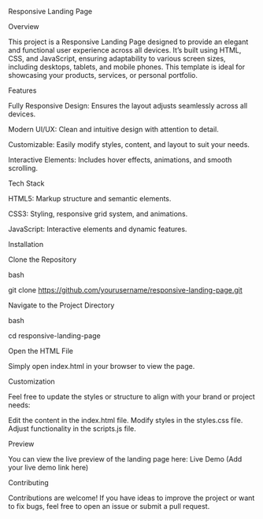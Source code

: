 Responsive Landing Page


Overview

This project is a Responsive Landing Page designed to provide an elegant and functional user experience across all devices. It’s built using HTML, CSS, and JavaScript, ensuring adaptability to various screen sizes, including desktops, tablets, and mobile phones. This template is ideal for showcasing your products, services, or personal portfolio.


Features

Fully Responsive Design: Ensures the layout adjusts seamlessly across all devices.

Modern UI/UX: Clean and intuitive design with attention to detail.

Customizable: Easily modify styles, content, and layout to suit your needs.

Interactive Elements: Includes hover effects, animations, and smooth scrolling.


Tech Stack

HTML5: Markup structure and semantic elements.

CSS3: Styling, responsive grid system, and animations.

JavaScript: Interactive elements and dynamic features.


Installation

Clone the Repository

bash

git clone https://github.com/yourusername/responsive-landing-page.git  


Navigate to the Project Directory

bash

cd responsive-landing-page  


Open the HTML File

Simply open index.html in your browser to view the page.


Customization

Feel free to update the styles or structure to align with your brand or project needs:

Edit the content in the index.html file.
Modify styles in the styles.css file.
Adjust functionality in the scripts.js file.


Preview

You can view the live preview of the landing page here: Live Demo (Add your live demo link here)


Contributing

Contributions are welcome! If you have ideas to improve the project or want to fix bugs, feel free to open an issue or submit a pull request.
